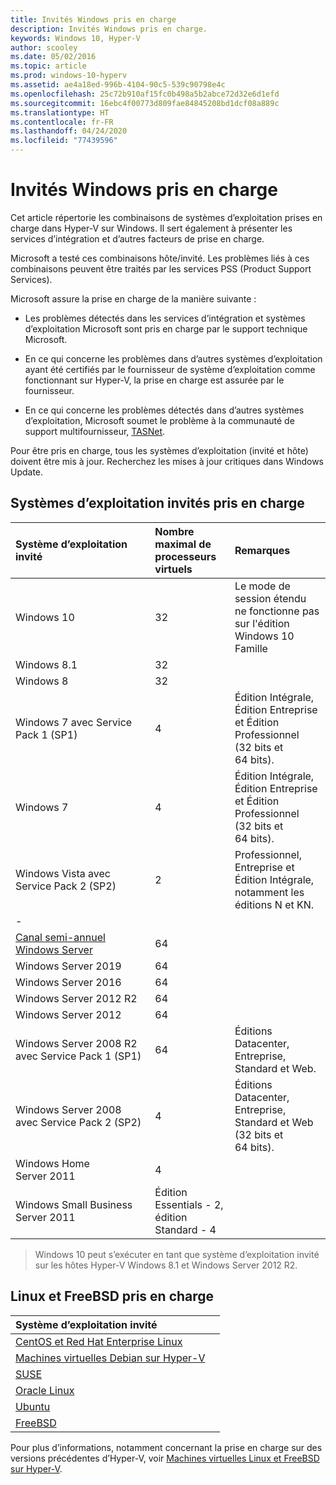 ```yaml
---
title: Invités Windows pris en charge
description: Invités Windows pris en charge.
keywords: Windows 10, Hyper-V
author: scooley
ms.date: 05/02/2016
ms.topic: article
ms.prod: windows-10-hyperv
ms.assetid: ae4a18ed-996b-4104-90c5-539c90798e4c
ms.openlocfilehash: 25c72b910af15fc0b498a5b2abce72d32e6d1efd
ms.sourcegitcommit: 16ebc4f00773d809fae84845208bd1dcf08a889c
ms.translationtype: HT
ms.contentlocale: fr-FR
ms.lasthandoff: 04/24/2020
ms.locfileid: "77439596"
---
```

# <a name="supported-windows-guests"></a>Invités Windows pris en charge

Cet article répertorie les combinaisons de systèmes d’exploitation prises en charge dans Hyper-V sur Windows.  Il sert également à présenter les services d’intégration et d’autres facteurs de prise en charge.

Microsoft a testé ces combinaisons hôte/invité.  Les problèmes liés à ces combinaisons peuvent être traités par les services PSS (Product Support Services).

Microsoft assure la prise en charge de la manière suivante :

* Les problèmes détectés dans les services d’intégration et systèmes d’exploitation Microsoft sont pris en charge par le support technique Microsoft.

* En ce qui concerne les problèmes dans d’autres systèmes d’exploitation ayant été certifiés par le fournisseur de système d’exploitation comme fonctionnant sur Hyper-V, la prise en charge est assurée par le fournisseur.

* En ce qui concerne les problèmes détectés dans d’autres systèmes d’exploitation, Microsoft soumet le problème à la communauté de support multifournisseur, [TASNet](http://www.tsanet.org/).

Pour être pris en charge, tous les systèmes d’exploitation (invité et hôte) doivent être mis à jour.  Recherchez les mises à jour critiques dans Windows Update.

## <a name="supported-guest-operating-systems"></a>Systèmes d’exploitation invités pris en charge

| Système d’exploitation invité |  Nombre maximal de processeurs virtuels | Remarques |
|:-----|:-----|:-----|
| Windows 10 | 32 |Le mode de session étendu ne fonctionne pas sur l'édition Windows 10 Famille |
| Windows 8.1 | 32 | |
| Windows 8 | 32 ||
| Windows 7 avec Service Pack 1 (SP1) | 4 | Édition Intégrale, Édition Entreprise et Édition Professionnel (32 bits et 64 bits). |
| Windows 7 | 4 | Édition Intégrale, Édition Entreprise et Édition Professionnel (32 bits et 64 bits). |
| Windows Vista avec Service Pack 2 (SP2) | 2 | Professionnel, Entreprise et Édition Intégrale, notamment les éditions N et KN. |
| - | | |
| [Canal semi-annuel Windows Server](https://docs.microsoft.com/windows-server/get-started/semi-annual-channel-overview) | 64 | |
| Windows Server 2019 | 64 | |
| Windows Server 2016 | 64 | |
| Windows Server 2012 R2 | 64 | |
| Windows Server 2012 | 64 | |
| Windows Server 2008 R2 avec Service Pack 1 (SP1) | 64 | Éditions Datacenter, Entreprise, Standard et Web. |
| Windows Server 2008 avec Service Pack 2 (SP2) | 4 | Éditions Datacenter, Entreprise, Standard et Web (32 bits et 64 bits). |
| Windows Home Server 2011 | 4 | |
| Windows Small Business Server 2011 | Édition Essentials - 2, édition Standard - 4 | |

> Windows 10 peut s’exécuter en tant que système d’exploitation invité sur les hôtes Hyper-V Windows 8.1 et Windows Server 2012 R2.

## <a name="supported-linux-and-free-bsd"></a>Linux et FreeBSD pris en charge

| Système d’exploitation invité |  |
|:-----|:------|
| [CentOS et Red Hat Enterprise Linux](https://docs.microsoft.com/windows-server/virtualization/hyper-v/Supported-CentOS-and-Red-Hat-Enterprise-Linux-virtual-machines-on-Hyper-V) | |
| [Machines virtuelles Debian sur Hyper-V](https://docs.microsoft.com/windows-server/virtualization/hyper-v/Supported-Debian-virtual-machines-on-Hyper-V) | |
| [SUSE](https://docs.microsoft.com/windows-server/virtualization/hyper-v/Supported-SUSE-virtual-machines-on-Hyper-V) | |
| [Oracle Linux](https://docs.microsoft.com/windows-server/virtualization/hyper-v/Supported-Oracle-Linux-virtual-machines-on-Hyper-V)  | |
| [Ubuntu](https://docs.microsoft.com/windows-server/virtualization/hyper-v/Supported-Ubuntu-virtual-machines-on-Hyper-V) | |
| [FreeBSD](https://docs.microsoft.com/windows-server/virtualization/hyper-v/Supported-FreeBSD-virtual-machines-on-Hyper-V) | |

Pour plus d’informations, notamment concernant la prise en charge sur des versions précédentes d’Hyper-V, voir [Machines virtuelles Linux et FreeBSD sur Hyper-V](https://docs.microsoft.com/windows-server/virtualization/hyper-v/Supported-Linux-and-FreeBSD-virtual-machines-for-Hyper-V-on-Windows).
